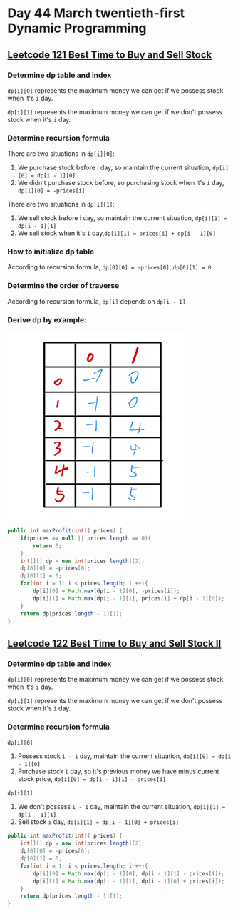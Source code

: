 # Day 44 March twentieth-first Dynamic Programming

## [Leetcode 121 Best Time to Buy and Sell Stock](https://leetcode.com/problems/best-time-to-buy-and-sell-stock/)

### Determine dp table and index

`dp[i][0]` represents the maximum money we can get if we possess stock when it's `i` day.

`dp[i][1]` represents the maximum money we can get if we don't possess stock when it's `i` day.

### Determine recursion formula

There are two situations in `dp[i][0]`:

1. We purchase stock before i day, so maintain the current situation, `dp[i][0] = dp[i - 1][0]`
2. We didn't purchase stock before, so purchasing stock when it's `i` day, `dp[i][0] = -prices[i]`

There are two situations in `dp[i][1]`:

1. We sell stock before i day, so maintain the current situation, `dp[i][1] =  dp[i - 1][1]`
2. We sell stock when it's `i` day,`dp[i][1] = prices[i] + dp[i - 1][0]`

### How to initialize dp table

According to recursion formula, `dp[0][0] = -prices[0]`, `dp[0][1] = 0`

### Determine the order of traverse

According to recursion formula, `dp[i]` depends on `dp[i - 1]`

### Derive dp by example:

<img src="../picture/March%20twentieth-first/stock1.jpg" width = "400" height = "420" alt="tree2" align=center/>

```java
public int maxProfit(int[] prices) {
    if(prices == null || prices.length == 0){
        return 0;
    }
    int[][] dp = new int[prices.length][2];
    dp[0][0] = -prices[0];
    dp[0][1] = 0;
    for(int i = 1; i < prices.length; i ++){
        dp[i][0] = Math.max(dp[i - 1][0], -prices[i]);
        dp[i][1] = Math.max(dp[i - 1][1], prices[i] + dp[i - 1][0]);
    }
    return dp[prices.length - 1][1];
}
```

## [Leetcode 122 Best Time to Buy and Sell Stock II](https://leetcode.com/problems/best-time-to-buy-and-sell-stock-ii/)

### Determine dp table and index

`dp[i][0]` represents the maximum money we can get if we possess stock when it's `i` day.

`dp[i][1]` represents the maximum money we can get if we don't possess stock when it's `i` day.

### Determine recursion formula

`dp[i][0]`

1. Possess stock `i - 1` day, maintain the current situation, `dp[i][0] = dp[i - 1][0]`
2. Purchase stock `i` day, so it's previous money we have minus current stock price, `dp[i][0] = dp[i - 1][1] - prices[i]`

`dp[i][1]`

1. We don't possess `i - 1` day, maintain the current situation, `dp[i][1] = dp[i - 1][1]`
2. Sell stock `i` day, `dp[i][1] = dp[i - 1][0] + prices[i]`

```java
public int maxProfit(int[] prices) {
    int[][] dp = new int[prices.length][2];
    dp[0][0] = -prices[0];
    dp[0][1] = 0;
    for(int i = 1; i < prices.length; i ++){
        dp[i][0] = Math.max(dp[i - 1][0], dp[i - 1][1] - prices[i]);
        dp[i][1] = Math.max(dp[i - 1][1], dp[i - 1][0] + prices[i]);
    }
    return dp[prices.length - 1][1];
}
```